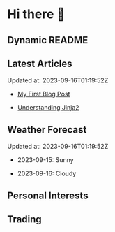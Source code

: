 # Hi there 👋

## Dynamic README

## Latest Articles

Updated at: 2023-09-16T01:19:52Z


- [My First Blog Post](https://myblog.com/first-post)

- [Understanding Jinja2](https://myblog.com/jinja2)


## Weather Forecast

Updated at: 2023-09-16T01:19:52Z


- 2023-09-15: Sunny

- 2023-09-16: Cloudy


## Personal Interests
## Trading